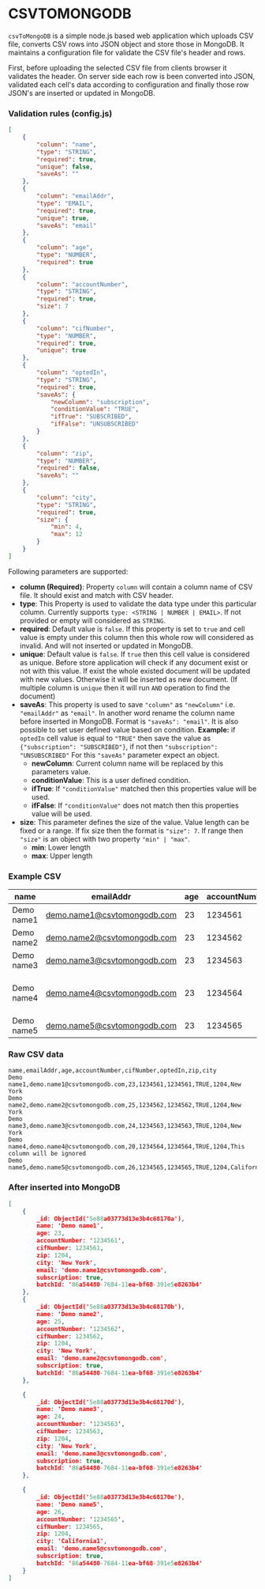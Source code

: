 # CSVTOMONGODB

`csvToMongoDB` is a simple node.js based web application which uploads CSV file, converts CSV rows into JSON object and store those in MongoDB. It maintains a configuration file for validate the CSV file's header and rows.

First, before uploading the selected CSV file from clients browser it validates the header. On server side each row is been converted into JSON, validated each cell's data according to configuration and finally those row JSON's are inserted or updated in MongoDB.

### Validation rules (config.js)

```json
[
	{
		"column": "name",
		"type": "STRING",
		"required": true,
		"unique": false,
		"saveAs": ""
	},
	{
		"column": "emailAddr",
		"type": "EMAIL",
		"required": true,
		"unique": true,
		"saveAs": "email"
	},
	{
		"column": "age",
		"type": "NUMBER",
		"required": true
	},
	{
		"column": "accountNumber",
		"type": "STRING",
		"required": true,
		"size": 7
	},
	{
		"column": "cifNumber",
		"type": "NUMBER",
		"required": true,
		"unique": true
	},
	{
		"column": "optedIn",
		"type": "STRING",
		"required": true,
		"saveAs": {
			"newColumn": "subscription",
			"conditionValue": "TRUE",
			"ifTrue": "SUBSCRIBED",
			"ifFalse": "UNSUBSCRIBED"
		}
	},
	{
		"column": "zip",
		"type": "NUMBER",
		"required": false,
		"saveAs": ""
	},
	{
		"column": "city",
		"type": "STRING",
		"required": true,
		"size": {
			"min": 4,
			"max": 12
		}
	}
]
```

Following parameters are supported:

* **column (Required)**: Property `column` will contain a column name of CSV file. It should exist and match with CSV header.
* **type**: This Property is used to validate the data type under this particular column. Currently supports `type: <STRING | NUMBER | EMAIL>`. If not provided or empty will considered as `STRING`.
* **required**: Default value is `false`. If this property is set to `true` and cell value is empty under this column then this whole row will considered as invalid. And will not inserted or updated in MongoDB.
* **unique**: Default value is `false`. If `true` then this cell value is considered as unique. Before store application will check if any document exist or not with this value. If exist the whole existed document will be updated with new values. Otherwise it will be inserted as new document. (If multiple column is `unique` then it will run `AND` operation to find the document)
* **saveAs**: This property is used to save `"column"` as `"newColumn"` i.e. `"emailAddr"` as `"email"`. In another word rename the column name before inserted in MongoDB. Format is `"saveAs": "email"`. It is also possible to set user defined value based on condition. **Example:** if `optedIn` cell value is equal to `"TRUE"` then save the value as `{"subscription": "SUBSCRIBED"}`, if not then `"subscription": "UNSUBSCRIBED"` For this `"saveAs"` parameter expect an object.
    * **newColumn**: Current column name will be replaced by this parameters value.
    * **conditionValue**: This is a user defined condition.
    * **ifTrue**: If `"conditionValue"` matched then this properties value will be used.
    * **ifFalse**: If `"conditionValue"` does not match then this properties value will be used.
* **size**: This parameter defines the size of the value. Value length can be fixed or a range. If fix size then the format is `"size": 7`. If range then `"size"` is an object with two property `"min" | "max"`.
    * **min**: Lower length
    * **max**: Upper length

### Example CSV

name | emailAddr | age | accountNumber | cifNumber | optedIn | zip | city
--- | --- | --- | --- |--- |--- |--- |---
Demo name1 | demo.name1@csvtomongodb.com | 23 | 1234561 | 1234561 | TRUE | 1204 | New York
Demo name2 | demo.name2@csvtomongodb.com | 23 | 1234562 | 1234562 | TRUE | 1204 | New York
Demo name3 | demo.name3@csvtomongodb.com | 23 | 1234563 | 1234563 | TRUE | 1204 | New York
Demo name4 | demo.name4@csvtomongodb.com | 23 | 1234564 | 1234564 | TRUE | 1204 | This column will be ignored
Demo name5 | demo.name5@csvtomongodb.com | 23 | 1234565 | 1234565 | TRUE | 1204 | California

### Raw CSV data

```
name,emailAddr,age,accountNumber,cifNumber,optedIn,zip,city
Demo name1,demo.name1@csvtomongodb.com,23,1234561,1234561,TRUE,1204,New York
Demo name2,demo.name2@csvtomongodb.com,25,1234562,1234562,TRUE,1204,New York
Demo name3,demo.name3@csvtomongodb.com,24,1234563,1234563,TRUE,1204,New York
Demo name4,demo.name4@csvtomongodb.com,20,1234564,1234564,TRUE,1204,This column will be ignored
Demo name5,demo.name5@csvtomongodb.com,26,1234565,1234565,TRUE,1204,California
```

### After inserted into MongoDB

```json
[
    {
        _id: ObjectId('5e88a03773d13e3b4c68170a'),
        name: 'Demo name1',
        age: 23,
        accountNumber: '1234561',
        cifNumber: 1234561,
        zip: 1204,
        city: 'New York',
        email: 'demo.name1@csvtomongodb.com',
        subscription: true,
        batchId: '86a54480-7684-11ea-bf68-391e5e8263b4'
    },
    {
        _id: ObjectId('5e88a03773d13e3b4c68170b'),
        name: 'Demo name2',
        age: 25,
        accountNumber: '1234562',
        cifNumber: 1234562,
        zip: 1204,
        city: 'New York',
        email: 'demo.name2@csvtomongodb.com',
        subscription: true,
        batchId: '86a54480-7684-11ea-bf68-391e5e8263b4'
    },

    {
        _id: ObjectId('5e88a03773d13e3b4c68170d'),
        name: 'Demo name3',
        age: 24,
        accountNumber: '1234563',
        cifNumber: 1234563,
        zip: 1204,
        city: 'New York',
        email: 'demo.name3@csvtomongodb.com',
        subscription: true,
        batchId: '86a54480-7684-11ea-bf68-391e5e8263b4'
    },

    {
        _id: ObjectId('5e88a03773d13e3b4c68170e'),
        name: 'Demo name5',
        age: 26,
        accountNumber: '1234565',
        cifNumber: 1234565,
        zip: 1204,
        city: 'California1',
        email: 'demo.name5@csvtomongodb.com',
        subscription: true,
        batchId: '86a54480-7684-11ea-bf68-391e5e8263b4'
    }
]
```